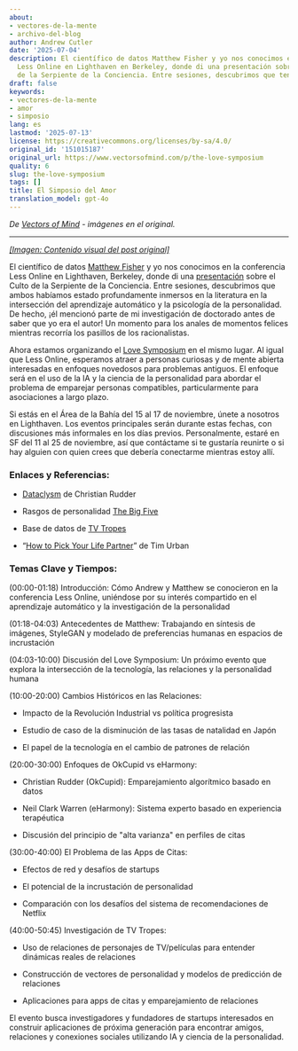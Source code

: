 ```yaml
---
about:
- vectores-de-la-mente
- archivo-del-blog
author: Andrew Cutler
date: '2025-07-04'
description: El científico de datos Matthew Fisher y yo nos conocimos en la conferencia
  Less Online en Lighthaven en Berkeley, donde di una presentación sobre el Culto
  de la Serpiente de la Conciencia. Entre sesiones, descubrimos que teníamos ...
draft: false
keywords:
- vectores-de-la-mente
- amor
- simposio
lang: es
lastmod: '2025-07-13'
license: https://creativecommons.org/licenses/by-sa/4.0/
original_id: '151015187'
original_url: https://www.vectorsofmind.com/p/the-love-symposium
quality: 6
slug: the-love-symposium
tags: []
title: El Simposio del Amor
translation_model: gpt-4o
---
```


*De [Vectors of Mind](https://www.vectorsofmind.com/p/the-love-symposium) - imágenes en el original.*

---

[*[Imagen: Contenido visual del post original]*](https://substackcdn.com/image/fetch/$s_!0R5N!,f_auto,q_auto:good,fl_progressive:steep/https%3A%2F%2Fsubstack-post-media.s3.amazonaws.com%2Fpublic%2Fimages%2F5abde362-e84c-40e4-aa69-32f03fd4ed60_926x679.jpeg)

El científico de datos [Matthew Fisher](https://twitter.com/MathYouF) y yo nos conocimos en la conferencia Less Online en Lighthaven, Berkeley, donde di una [presentación](https://www.vectorsofmind.com/p/snake-cult-lessonline-presentation) sobre el Culto de la Serpiente de la Conciencia. Entre sesiones, descubrimos que ambos habíamos estado profundamente inmersos en la literatura en la intersección del aprendizaje automático y la psicología de la personalidad. De hecho, ¡él mencionó parte de mi investigación de doctorado antes de saber que yo era el autor! Un momento para los anales de momentos felices mientras recorría los pasillos de los racionalistas.

Ahora estamos organizando el [Love Symposium](https://symposium.love) en el mismo lugar. Al igual que Less Online, esperamos atraer a personas curiosas y de mente abierta interesadas en enfoques novedosos para problemas antiguos. El enfoque será en el uso de la IA y la ciencia de la personalidad para abordar el problema de emparejar personas compatibles, particularmente para asociaciones a largo plazo.

Si estás en el Área de la Bahía del 15 al 17 de noviembre, únete a nosotros en Lighthaven. Los eventos principales serán durante estas fechas, con discusiones más informales en los días previos. Personalmente, estaré en SF del 11 al 25 de noviembre, así que contáctame si te gustaría reunirte o si hay alguien con quien crees que debería conectarme mientras estoy allí.

### Enlaces y Referencias:


  * [Dataclysm](https://en.wikipedia.org/wiki/Dataclysm) de Christian Rudder

  * Rasgos de personalidad [The Big Five](https://en.wikipedia.org/wiki/Big_Five_personality_traits)

  * Base de datos de [TV Tropes](https://tvtropes.org)

  * “[How to Pick Your Life Partner](https://waitbutwhy.com/2014/02/pick-life-partner.html)” de Tim Urban




### Temas Clave y Tiempos: 


(00:00-01:18) Introducción: Cómo Andrew y Matthew se conocieron en la conferencia Less Online, uniéndose por su interés compartido en el aprendizaje automático y la investigación de la personalidad

(01:18-04:03) Antecedentes de Matthew: Trabajando en síntesis de imágenes, StyleGAN y modelado de preferencias humanas en espacios de incrustación

(04:03-10:00) Discusión del Love Symposium: Un próximo evento que explora la intersección de la tecnología, las relaciones y la personalidad humana

(10:00-20:00) Cambios Históricos en las Relaciones:

  * Impacto de la Revolución Industrial vs política progresista

  * Estudio de caso de la disminución de las tasas de natalidad en Japón

  * El papel de la tecnología en el cambio de patrones de relación




(20:00-30:00) Enfoques de OkCupid vs eHarmony:

  * Christian Rudder (OkCupid): Emparejamiento algorítmico basado en datos

  * Neil Clark Warren (eHarmony): Sistema experto basado en experiencia terapéutica

  * Discusión del principio de "alta varianza" en perfiles de citas




(30:00-40:00) El Problema de las Apps de Citas:

  * Efectos de red y desafíos de startups

  * El potencial de la incrustación de personalidad

  * Comparación con los desafíos del sistema de recomendaciones de Netflix




(40:00-50:45) Investigación de TV Tropes:

  * Uso de relaciones de personajes de TV/películas para entender dinámicas reales de relaciones

  * Construcción de vectores de personalidad y modelos de predicción de relaciones

  * Aplicaciones para apps de citas y emparejamiento de relaciones




El evento busca investigadores y fundadores de startups interesados en construir aplicaciones de próxima generación para encontrar amigos, relaciones y conexiones sociales utilizando IA y ciencia de la personalidad.
